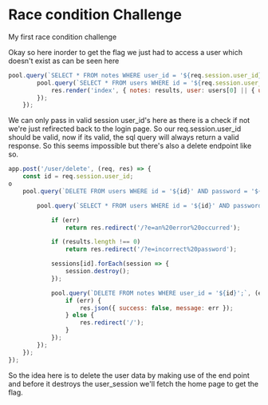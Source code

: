 # Race condition Challenge
My first race condition challenge

Okay so here inorder to get the flag we just had to access a user which doesn't exist as can be seen here

```js
pool.query(`SELECT * FROM notes WHERE user_id = '${req.session.user_id}';`, (err, results) => {
        pool.query(`SELECT * FROM users WHERE id = '${req.session.user_id}';`, (err, users) => {
            res.render('index', { notes: results, user: users[0] || { username: flag } });
        });
    });
```

We can only pass in valid session user_id's here as there is a check if not we're just refirected back to the login page.
So our req.session.user_id should be valid, now if its valid, the sql query will always return a valid response. So this seems impossible but there's also a delete endpoint like so.

```js
app.post('/user/delete', (req, res) => {
    const id = req.session.user_id;
o
    pool.query(`DELETE FROM users WHERE id = '${id}' AND password = '${req.body.password}';`, (err, results) => {

        pool.query(`SELECT * FROM users WHERE id = '${id}' AND password != '${req.body.password}';`, (err, results) => {

            if (err)
                return res.redirect('/?e=an%20error%20occurred');

            if (results.length !== 0)
                return res.redirect('/?e=incorrect%20password');

            sessions[id].forEach(session => {
                session.destroy();
            });

            pool.query(`DELETE FROM notes WHERE user_id = '${id}';`, (err, results) => {
                if (err) {
                    res.json({ success: false, message: err });
                } else {
                    res.redirect('/');
                }
            });
        });
    });
});
```

So the idea here is to delete the user data by making use of the end point and before it destroys the user_session we'll fetch the home page 
to get the flag.

